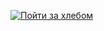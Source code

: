 <!DOCTYPE HTML>
<html>
 <head>
  <meta charset="utf-8">
 
 </head>
 <body>

  <p><a href="/index.php"><img src="images/я.png" alt="Пойти за хлебом"></a></p>

 </body>
</html>
